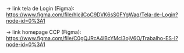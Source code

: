 -> link tela de Login (Figma): https://www.figma.com/file/hlcjlCoC9DVK6sS0FYgWaq/Tela-de-Login?node-id=0%3A1

-> link homepage CCP (Figma): https://www.figma.com/file/C0gQJRcA4iBcYMcl3ojV6O/Trabalho-ES-I?node-id=0%3A1
